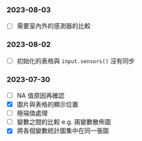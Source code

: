 ### 2023-08-03

- [ ] 需要室內外的感測器的比較

### 2023-08-02

- [ ] 初始化的表格與 `input.sensors()` 沒有同步

### 2023-07-30

- [ ] NA 值原因再確認
- [x] 圖片與表格的顯示位置
- [ ] 極端值處理
- [ ] 變數之間的比較 e.g. 兩變數散佈圖
- [x] 將各個變數統計圖集中在同一張圖